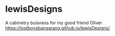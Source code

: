 # lewisDesigns
 A cabinetry buisness for my good friend Oliver
 https://lostboysbangarang.github.io/lewisDesigns/
